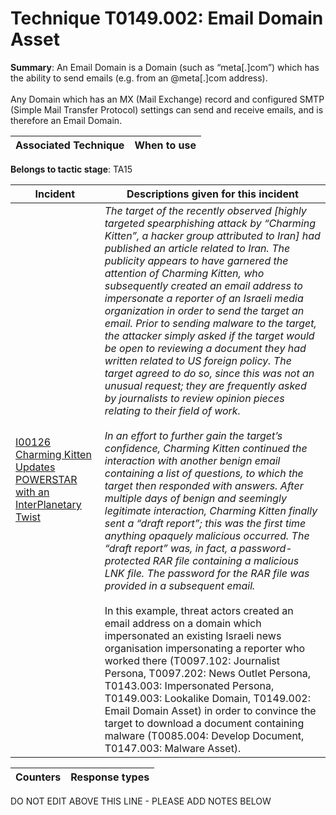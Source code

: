 # Technique T0149.002: Email Domain Asset

**Summary**: An Email Domain is a Domain (such as “meta[.]com”) which has the ability to send emails (e.g. from an @meta[.]com address). <br><br>Any Domain which has an MX (Mail Exchange) record and configured SMTP (Simple Mail Transfer Protocol) settings can send and receive emails, and is therefore an Email Domain. 


| Associated Technique | When to use |
| --------- | ------------------------- |


**Belongs to tactic stage**: TA15


| Incident | Descriptions given for this incident |
| -------- | -------------------- |
| [I00126 Charming Kitten Updates POWERSTAR with an InterPlanetary Twist](../../generated_pages/incidents/I00126.md) | <i>The target of the recently observed [highly targeted spearphishing attack by “Charming Kitten”, a hacker group attributed to Iran] had published an article related to Iran. The publicity appears to have garnered the attention of Charming Kitten, who subsequently created an email address to impersonate a reporter of an Israeli media organization in order to send the target an email. Prior to sending malware to the target, the attacker simply asked if the target would be open to reviewing a document they had written related to US foreign policy. The target agreed to do so, since this was not an unusual request; they are frequently asked by journalists to review opinion pieces relating to their field of work.<br><br>In an effort to further gain the target’s confidence, Charming Kitten continued the interaction with another benign email containing a list of questions, to which the target then responded with answers. After multiple days of benign and seemingly legitimate interaction, Charming Kitten finally sent a “draft report”; this was the first time anything opaquely malicious occurred. The “draft report” was, in fact, a password-protected RAR file containing a malicious LNK file. The password for the RAR file was provided in a subsequent email.</i><br><br>In this example, threat actors created an email address on a domain which impersonated an existing Israeli news organisation impersonating a reporter who worked there (T0097.102: Journalist Persona, T0097.202: News Outlet Persona, T0143.003: Impersonated Persona, T0149.003: Lookalike Domain, T0149.002: Email Domain Asset) in order to convince the target to download a document containing malware (T0085.004: Develop Document, T0147.003: Malware Asset). |



| Counters | Response types |
| -------- | -------------- |


DO NOT EDIT ABOVE THIS LINE - PLEASE ADD NOTES BELOW